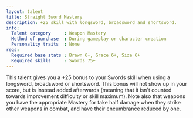 ```yaml
---
layout: talent
title: Straight Sword Mastery
description: +25 skill with longsword, broadsword and shortsword.
info:
  Talent category     : Weapon Mastery
  Method of purchase  : During gameplay or character creation
  Personality traits  : None
reqs:
  Required base stats : Brawn 6+, Grace 6+, Size 6+
  Required skills     : Swords 75+
---
```


This talent gives you a +25 bonus to your Swords skill when using a longsword,
broadsword or shortsword.  This bonus will not show up in your score, but is
instead added afterwards (meaning that it isn't counted towards improvement
difficulty or skill maximum).  Note also that weapons you have the appropriate
Mastery for take half damage when they strike other weapons in combat, and
have their encumbrance reduced by one.
